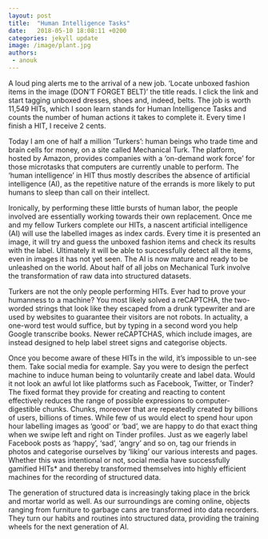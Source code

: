 ```yaml
---
layout: post
title:  "Human Intelligence Tasks"
date:   2018-05-10 18:08:11 +0200
categories: jekyll update
image: /image/plant.jpg
authors:
 - anouk
---
```


A loud ping alerts me to the arrival of a new job. ‘Locate unboxed fashion items in the image (DON’T FORGET BELT)’ the title reads. I click the link and start tagging unboxed dresses, shoes and, indeed, belts. The job is worth 11,549 HITs, which I soon learn stands for Human Intelligence Tasks and counts the number of human actions it takes to complete it. Every time I finish a HIT, I receive 2 cents.

Today I am one of half a million ‘Turkers’: human beings who trade time and brain cells for money, on a site called Mechanical Turk. The platform, hosted by Amazon, provides companies with a ‘on-demand work force’ for those microtasks that computers are currently unable to perform. The ‘human intelligence’ in HIT thus mostly describes the absence of artificial intelligence (AI), as the repetitive nature of the errands is more likely to put humans to sleep than call on their intellect.

Ironically, by performing these little bursts of human labor, the people involved are essentially working towards their own replacement. Once me and my fellow Turkers complete our HITs, a nascent artificial intelligence (AI) will use the labelled images as index cards. Every time it is presented an image, it will try and guess the unboxed fashion items and check its results with the label. Ultimately it will be able to successfully detect all the items, even in images it has not yet seen. The AI is now mature and ready to be unleashed on the world. About half of all jobs on Mechanical Turk involve the transformation of raw data into structured datasets.

Turkers are not the only people performing HITs. Ever had to prove your humanness to a machine? You most likely solved a reCAPTCHA, the two-worded strings that look like they escaped from a drunk typewriter and are used by websites to guarantee their visitors are not robots. In actuality, a one-word test would suffice, but by typing in a second word you help Google transcribe books. Newer reCAPTCHAS, which include images, are instead designed to help label street signs and categorise objects.

Once you become aware of these HITs in the wild, it’s impossible to un-see them. Take social media for example. Say you were to design the perfect machine to induce human being to voluntarily create and label data. Would it not look an awful lot like platforms such as Facebook, Twitter, or Tinder? The fixed format they provide for creating and reacting to content effectively reduces the range of possible expressions to computer-digestible chunks. Chunks, moreover that are repeatedly created by billions of users, billions of times. While few of us would elect to spend hour upon hour labelling images as ‘good’ or ‘bad’, we are happy to do that exact thing when we swipe left and right on Tinder profiles. Just as we eagerly label Facebook posts as ‘happy’, ‘sad’, ‘angry’ and so on, tag our friends in photos and categorise ourselves by ‘liking’ our various interests and pages. Whether this was intentional or not, social media have successfully gamified HITs* and thereby transformed themselves into highly efficient machines for the recording of structured data.

The generation of structured data is increasingly taking place in the brick and mortar world as well. As our surroundings are coming online, objects ranging from furniture to garbage cans are transformed into data recorders. They turn our habits and routines into structured data, providing the training wheels for the next generation of AI.


